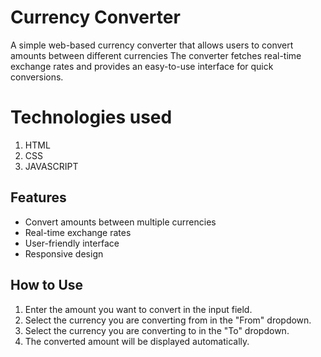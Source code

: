 
# Currency Converter

A simple web-based currency converter that allows users to convert amounts between different currencies
The converter fetches real-time exchange rates and provides an easy-to-use interface for quick conversions.

# Technologies used

1. HTML
2. CSS
3. JAVASCRIPT

## Features

- Convert amounts between multiple currencies
- Real-time exchange rates
- User-friendly interface
- Responsive design

## How to Use

1. Enter the amount you want to convert in the input field.
2. Select the currency you are converting from in the "From" dropdown.
3. Select the currency you are converting to in the "To" dropdown.
4. The converted amount will be displayed automatically.